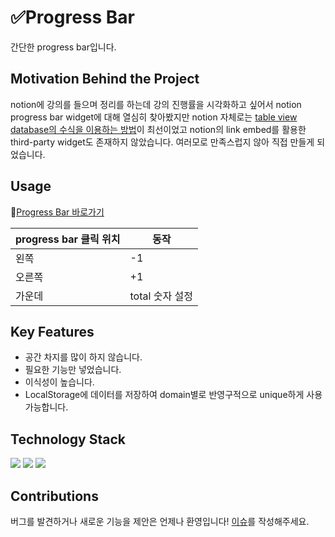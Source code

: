 # ✅Progress Bar
간단한 progress bar입니다.

## Motivation Behind the Project
notion에 강의를 들으며 정리를 하는데 강의 진행률을 시각화하고 싶어서 notion progress bar widget에 대해 열심히 찾아봤지만 notion 자체로는 [table view database의 수식을 이용하는 방법](https://www.notion.so/do0ori/Progress-Bar-b908b8a1e4804ca5a6ababb313b216bc)이 최선이었고 notion의 link embed를 활용한 third-party widget도 존재하지 않았습니다. 여러모로 만족스럽지 않아 직접 만들게 되었습니다.

## Usage
🔗[Progress Bar 바로가기](https://do0ori.github.io/progress-bar/)

| progress bar 클릭 위치 | 동작 |
| --- | --- |
| 왼쪽 | -1 |
| 오른쪽 | +1 |
| 가운데 | total 숫자 설정 |

## Key Features
- 공간 차지를 많이 하지 않습니다.
- 필요한 기능만 넣었습니다.
- 이식성이 높습니다.
- LocalStorage에 데이터를 저장하여 domain별로 반영구적으로 unique하게 사용 가능합니다.

## Technology Stack
<p>
    <img src="https://img.shields.io/badge/html-E34F26?style=for-the-badge&logo=html5&logoColor=white">
    <img src="https://img.shields.io/badge/CSS-1572B6?style=for-the-badge&logo=CSS3&logoColor=white">
    <img src="https://img.shields.io/badge/JavaScript-F7DF1E?style=for-the-badge&logo=JavaScript&logoColor=black">
</p>

## Contributions
버그를 발견하거나 새로운 기능을 제안은 언제나 환영입니다! [이슈](https://github.com/do0ori/progress-bar/issues)를 작성해주세요.